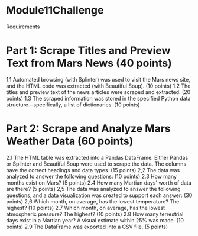 # Module11Challenge

Requirements

Part 1: Scrape Titles and Preview Text from Mars News (40 points)
=================================================================
1.1 Automated browsing (with Splinter) was used to visit the Mars news site, and the HTML code was extracted (with Beautiful Soup). (10 points)
1.2 The titles and preview text of the news articles were scraped and extracted. (20 points)
1.3 The scraped information was stored in the specified Python data structure—specifically, a list of dictionaries. (10 points)

Part 2: Scrape and Analyze Mars Weather Data (60 points)
========================================================
2.1 The HTML table was extracted into a Pandas DataFrame. Either Pandas or Splinter and Beautiful Soup were used to scrape the data. 
    The columns have the correct headings and data types. (15 points)
2,2 The data was analyzed to answer the following questions: (10 points)
2.3 How many months exist on Mars? (5 points)
2.4 How many Martian days' worth of data are there? (5 points)
2,5 The data was analyzed to answer the following questions, and a data visualization was created to support each answer: (30 points)
2,6 Which month, on average, has the lowest temperature? The highest? (10 points)
2.7 Which month, on average, has the lowest atmospheric pressure? The highest? (10 points)
2.8 How many terrestrial days exist in a Martian year? A visual estimate within 25% was made. (10 points)
2.9 The DataFrame was exported into a CSV file. (5 points)
